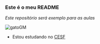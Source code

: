 ### **Este é o meu README**

_Este repositório será exemplo para as aulas_


![gatoGM](https://media.tenor.com/1VVbqB3f0QcAAAAM/vibe-cat.gif)

- Estou estudando no [CESF](https://cesfcl.com.br/)
